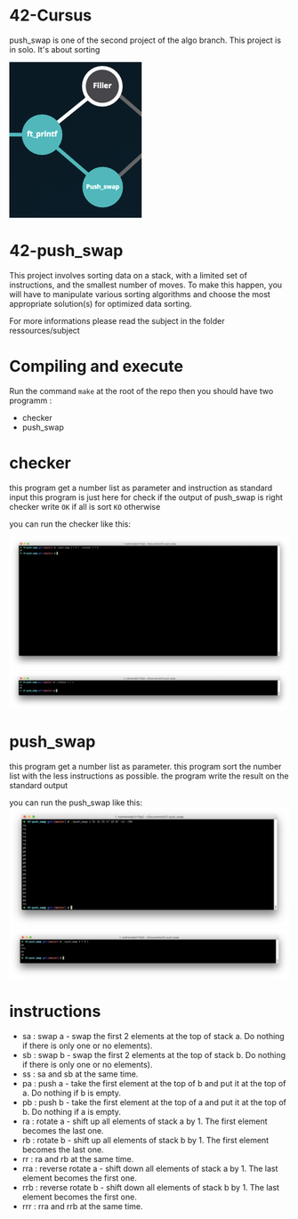 # 42-Cursus

push_swap is one of the second project of the algo branch. This project is in solo. It's about sorting

![Screenshot](ressources/img/push_swap_cursus.png)

# 42-push_swap

This project involves sorting data on a stack, with a limited set of instructions, and the smallest number of moves. To make this happen, you will have to manipulate various sorting algorithms and choose the most appropriate solution(s) for optimized data sorting.

For more informations please read the subject in the folder ressources/subject

# Compiling and execute
Run the command `make` at the root of the repo then
you should have two programm :
- checker
- push_swap

# checker
this program get a number list as parameter and instruction as standard input
this program is just here for check if the output of push_swap is right
checker write `OK` if all is sort `KO` otherwise

you can run the checker like this:

![Screenshot](ressources/img/checker.png)
![Screenshot](ressources/img/checker2.png)

# push_swap
this program get a number list as parameter.
this program sort the number list with the less instructions as possible.
the program write the result on the standard output

you can run the push_swap like this:
![Screenshot](ressources/img/push_swap.png)
![Screenshot](ressources/img/push_swap2.png)

# instructions

- sa : swap a - swap the first 2 elements at the top of stack a. Do nothing if there
is only one or no elements).
- sb : swap b - swap the first 2 elements at the top of stack b. Do nothing if there
is only one or no elements).
- ss : sa and sb at the same time.
- pa : push a - take the first element at the top of b and put it at the top of a. Do
nothing if b is empty.
- pb : push b - take the first element at the top of a and put it at the top of b. Do
nothing if a is empty.
- ra : rotate a - shift up all elements of stack a by 1. The first element becomes
the last one.
- rb : rotate b - shift up all elements of stack b by 1. The first element becomes
the last one.
- rr : ra and rb at the same time.
- rra : reverse rotate a - shift down all elements of stack a by 1. The last element
becomes the first one.
- rrb : reverse rotate b - shift down all elements of stack b by 1. The last element
becomes the first one.
- rrr : rra and rrb at the same time.

